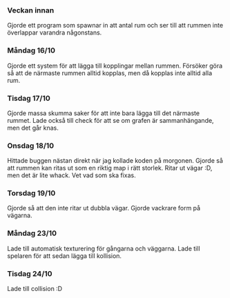 ### Veckan innan
Gjorde ett program som spawnar in att antal rum och ser till att rummen inte överlappar varandra någonstans.
### Måndag 16/10
Gjorde ett system för att lägga till kopplingar mellan rummen. Försöker göra så att de närmaste rummen alltid kopplas, men då kopplas inte alltid alla rum.
### Tisdag 17/10
Gjorde massa skumma saker för att inte bara lägga till det närmaste rummet. Lade också till check för att se om grafen är sammanhängande, men det går knas.
### Onsdag 18/10
Hittade buggen nästan direkt när jag kollade koden på morgonen. Gjorde så att rummen kan ritas ut som en riktig map i rätt storlek. Ritar ut vägar :D, men det är lite whack. Vet vad som ska fixas.
### Torsdag 19/10
Gjorde så att den inte ritar ut dubbla vägar. Gjorde vackrare form på vägarna.
### Måndag 23/10
Lade till automatisk texturering för gångarna och väggarna. Lade till spelaren för att sedan lägga till kollision.
### Tisdag 24/10
Lade till collision :D